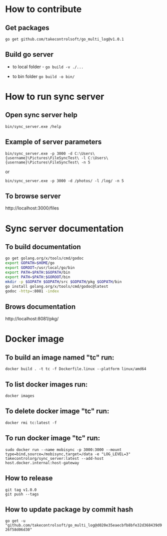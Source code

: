 
# How to contribute

## Get packages
`go get github.com/takecontrolsoft/go_multi_log@v1.0.1`

## Build go server
* to local folder - `go build -v ./...`

* to bin folder `go build -o bin/`

# How to run sync server
## Open sync server help
`bin/sync_server.exe /help`

## Example of server parameters
`bin/sync_server.exe -p 3000 -d C:\Users\{username}\Pictures\FileSyncTest\ -l C:\Users\{username}\Pictures\FileSyncTest\ -n 5`

or

`bin/sync_server.exe -p 3000 -d /photos/ -l /log/ -n 5`

## To browse server
http://localhost:3000/files

# Sync server documentation
## To build documentation
```bash
go get golang.org/x/tools/cmd/godoc
export GOPATH=$HOME/go 
export GOROOT=/usr/local/go/bin
export PATH=$PATH:$GOPATH/bin
export PATH=$PATH:$GOROOT/bin
mkdir -p $GOPATH $GOPATH/src $GOPATH/pkg $GOPATH/bin
go install golang.org/x/tools/cmd/godoc@latest
godoc -http=:8081 -index
```
## Brows documentation
 http://localhost:8081/pkg/


# Docker image
## To build an image named "tc" run:
`docker build . -t tc -f Dockerfile.linux --platform linux/amd64`

## To list docker images run:
`docker images`

## To delete docker image "tc" run:
`docker rmi tc:latest -f`

## To run docker image "tc" run:
`sudo docker run --name mobisync -p 3000:3000 --mount type=bind,source=/mobisync,target=/data -e "LOG_LEVEL=3" takecontrolorg/sync_server:latest --add-host host.docker.internal:host-gateway`

## How to release
`git tag v1.0.0`      
`git push --tags`   

## How to update package by commit hash
`go get -u "github.com/takecontrolsoft/go_multi_log@d020e35eaecbfb8bfe32d368439d926f58d06d30"`